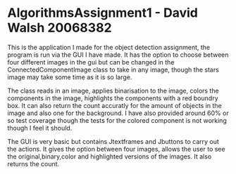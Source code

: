 # AlgorithmsAssignment1 - David Walsh 20068382  

This is the application I made for the object detection assignment, the program is run via the GUI I 
have made. It has the option to choose between four different images in the gui but can be changed in 
the ConnectedComponentImage class to take in any image, though the stars image may take some time as 
it is so large. 

The class reads in an image, applies binarisation to the image, colors the components 
in the image, highlights the components with a red boundry box. It can also return the count accuratly 
for the amount of objects in the image and also one for the background. I have also provided around 60% 
or so test coverage though the tests for the colored component is not working though I feel it should.

The GUI is very basic but contains Jtextframes and Jbuttons to carry out the actions. It gives the option
between four images, allows the user to see the original,binary,color and highlighted versions of the images. 
It also returns the count.
